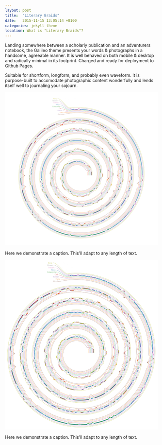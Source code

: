 ```yaml
---
layout: post
title:  "Literary Braids"
date:   2015-11-15 13:05:14 +0100
categories: jekyll theme
location: What is "Literary Braids"?
---
```


Landing somewhere between a scholarly publication and an adventurers notebook, the Galileo theme presents your words & photographs in a handsome, agreeable manner. It is well behaved on both mobile & desktop and radically minimal in its footprint. Charged and ready for deployment to Github Pages.

Suitable for shortform, longform, and probably even waveform. It is purpose-built to accomodate photographic content wonderfully and lends itself well to journaling your sojourn.

<div class="post-image">
    <img src="/alice_squared.jpg" alt="A full-size image example" alt = "" height />
    <p class="post-image-caption">Here we demonstrate a caption. This'll adapt to any length of text.</p>


<div class="post-image">
    <img src="/alice_2000.jpg" alt="A full-size image example" alt = "" height />
    <p class="post-image-caption">Here we demonstrate a caption. This'll adapt to any length of text.</p>


<!--
<div class="post-image post-image--split">
    <img src="http://placehold.it/365x270/8e8387/ffffff" alt="The first in an example of split-imagery" />
    <img src="http://placehold.it/365x270/8e8387/ffffff" alt="The second in an example of split-imagery" />
</div>
-->


